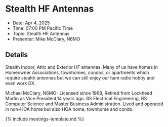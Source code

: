 # Stealth HF Antennas

* Date: Apr 4, 2025
* Time: 07:00 PM Pacific Time
* Topic: Stealth HF Antennas
* Presenter: Mike McClary, N6MO

## Details

Stealth Indoor, Attic and Exterior HF antennas.   Many of us have homes in Homeowner Associations, townhomes, condos, or apartments which require stealth antennas but we can still enjoy our ham radio hobby and even work DX.

Michael McClary, N6MO- Licensed since 1968, Retired from Lockheed Martin as Vice President,14 years ago.   BS Electrical Engineering, BS Computer Science and Master Business Administration.     Lived and operated in non-HOA home but also HOA home, townhome and condo.

{% include meetings-template.md %}

